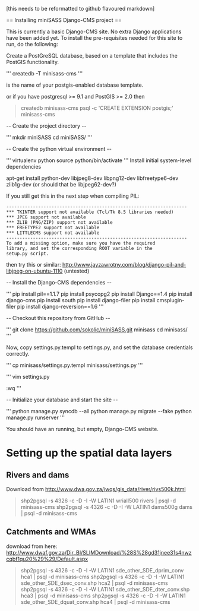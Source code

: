 [this needs to be reformatted to github flavoured markdown]

== Installing miniSASS Django-CMS project ==

This is currently a basic Django-CMS site. No extra Django applications have been added yet. To install the pre-requisites
needed for this site to run, do the following:


Create a PostGreSQL database, based on a template that includes the PostGIS functionality.

'''
createdb -T <postgis-template> minisass-cms
'''

<postgis-template> is the name of your postgis-enabled database template.

or if you have postgresql >= 9.1 and PostGIS >= 2.0 then 

>createdb minisass-cms
>psql -c 'CREATE EXTENSION postgis;' minisass-cms



-- Create the project directory --

'''
mkdir miniSASS
cd miniSASS/
'''


-- Create the python virtual environment --

'''
virtualenv python
source python/bin/activate
'''
Install initial system-level dependencies

apt-get install python-dev libjpeg8-dev libpng12-dev libfreetype6-dev zlib1g-dev
 (or should that be libjpeg62-dev?)

If you still get this in the next step when compiling PIL:

    --------------------------------------------------------------------
    *** TKINTER support not available (Tcl/Tk 8.5 libraries needed)
    *** JPEG support not available
    *** ZLIB (PNG/ZIP) support not available
    *** FREETYPE2 support not available
    *** LITTLECMS support not available
    --------------------------------------------------------------------
    To add a missing option, make sure you have the required
    library, and set the corresponding ROOT variable in the
    setup.py script.

then try this or similar: http://www.jayzawrotny.com/blog/django-pil-and-libjpeg-on-ubuntu-1110 (untested)

-- Install the Django-CMS dependencies --

'''
pip install pil==1.1.7
pip install psycopg2
pip install Django==1.4
pip install django-cms
pip install south
pip install django-filer
pip install cmsplugin-filer
pip install django-reversion==1.6
'''


-- Checkout this repository from GitHub --

'''
git clone https://github.com/sokolic/miniSASS.git minisass
cd minisass/
'''

Now, copy settings.py.templ to settings.py, and set the database credentials correctly.

'''
cp minisass/settings.py.templ minisass/settings.py
'''

'''
vim settings.py

:wq
'''

-- Initialize your database and start the site --

'''
python manage.py syncdb --all
python manage.py migrate --fake
python manage.py runserver
'''

You should have an running, but empty, Django-CMS website.

Setting up the spatial data layers
==================================

Rivers and dams
---------------

Download from http://www.dwa.gov.za/iwqs/gis_data/river/rivs500k.html

> shp2pgsql -s 4326 -c -D -I -W LATIN1 wriall500 rivers | psql -d minisass-cms
> shp2pgsql -s 4326 -c -D -I -W LATIN1 dams500g dams | psql -d minisass-cms

Catchments and WMAs
-------------------

download from here: http://www.dwaf.gov.za/Dir_BI/SLIMDownload/%28S%28gd31jnee31s4nwzcqbf1qu20%29%29/Default.aspx

> shp2pgsql -s 4326 -c -D -I -W LATIN1 sde_other_SDE_dprim_conv hca1 | psql -d minisass-cms
> shp2pgsql -s 4326 -c -D -I -W LATIN1 sde_other_SDE_dsec_conv.shp hca2 | psql -d minisass-cms
> shp2pgsql -s 4326 -c -D -I -W LATIN1 sde_other_SDE_dter_conv.shp hca3 | psql -d minisass-cms
> shp2pgsql -s 4326 -c -D -I -W LATIN1 sde_other_SDE_dquat_conv.shp hca4 | psql -d minisass-cms

